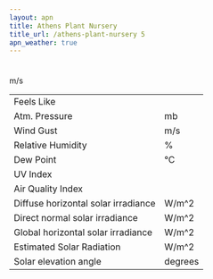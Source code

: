 ```yaml
---
layout: apn
title: Athens Plant Nursery
title_url: /athens-plant-nursery 5
apn_weather: true
---
```


<!-- Define an HTML template -->

<div class="item">
    <h3 id="city_name"></h3>
    <p id="wheather_description"></p>
</div>

<div class="d-flex align-items-center justify-content-center">

<img id="img">

<div class="compass">
      <div class="direction">
        <p>
            <span id="wind_cdir"></span><span id="wind_spd"> m/s</span>
        </p>
      </div>
      <div id="arrow"></div>
    </div>
</div>

<table class="table table-bordered table-centered">
    <tr>
      <td>Feels Like</td>
      <td><span id="app_temp"></span><i class="ri-celsius-line"></i></td>
    </tr>
    <tr>
      <td>Atm. Pressure</td>
      <td><span id="pres"></span> mb</td>
    </tr>
    <tr>
      <td>Wind Gust</td>
      <td><span id="gust"></span> m/s</td>
    </tr>
    <tr>
      <td>Relative Humidity</td>
      <td><span id="rh"></span>%</td>
    </tr>
    <tr>
      <td>Dew Point</td>
      <td><span id="dewpt"></span>&#8451;</td>
    </tr>
    <tr>
      <td>UV Index</td>
      <td><span id="uv"></span></td>
    </tr>
    <tr>
      <td>Air Quality Index</td>
      <td><span id="aqi"></span></td>
    </tr>
    <tr>
      <td>Diffuse horizontal solar irradiance</td>
      <td><span id="dhi"></span> W/m^2</td>
    </tr>
    <tr>
      <td>Direct normal solar irradiance</td>
      <td><span id="dni"></span> W/m^2</td>
    </tr>
    <tr>
      <td>Global horizontal solar irradiance</td>
      <td><span id="ghi"></span> W/m^2</td>
    </tr>
    <tr>
      <td>Estimated Solar Radiation</td>
      <td><span id="solar_rad"></span> W/m^2</td>
    </tr>
    <tr>
      <td>Solar elevation angle</td>
      <td><span id="elev_angle"></span> degrees</td>
    </tr>
  </table>
